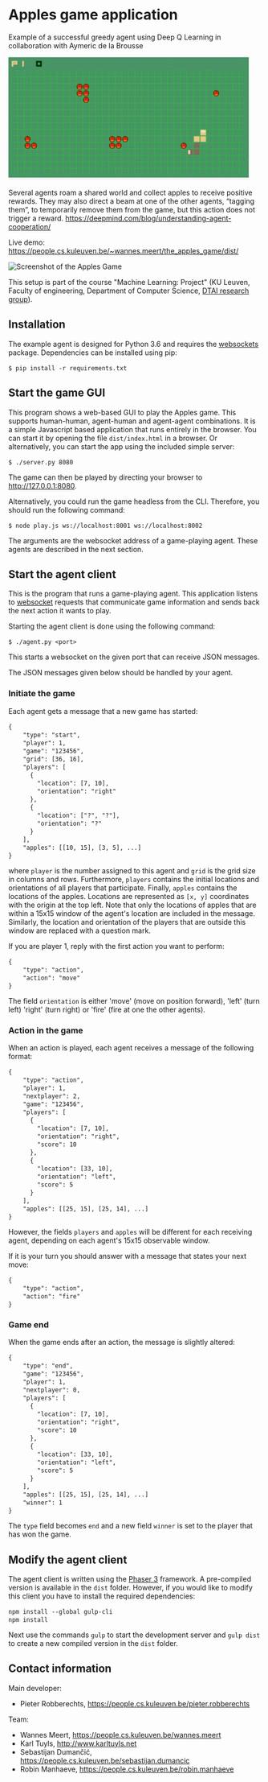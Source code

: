 Apples game application
==========================

Example of a successful greedy agent using Deep Q Learning in collaboration with Aymeric de la Brousse


![](apples_game_greedy_agent.gif)

Several agents roam a shared world and collect apples to receive positive rewards. They may also direct a beam at one of the other agents, “tagging them”, to temporarily remove them from the game, but this action does not trigger a reward.
<https://deepmind.com/blog/understanding-agent-cooperation/>

Live demo: <https://people.cs.kuleuven.be/~wannes.meert/the_apples_game/dist/>

![Screenshot of the Apples Game](https://people.cs.kuleuven.be/wannes.meert/the_apples_game/screenshot.png?v=2)

This setup is part of the course "Machine Learning: Project" (KU Leuven,
Faculty of engineering, Department of Computer Science,
[DTAI research group](https://dtai.cs.kuleuven.be)).


Installation
------------

The example agent is designed for Python 3.6 and requires the
[websockets](https://websockets.readthedocs.io) package. Dependencies can be
installed using pip:

    $ pip install -r requirements.txt


Start the game GUI
------------------

This program shows a web-based GUI to play the Apples
game. This supports human-human, agent-human and agent-agent combinations.
It is a simple Javascript based application that runs entirely in the browser.
You can start it by opening the file `dist/index.html` in a browser.
Or alternatively, you can start the app using the included simple server:

    $ ./server.py 8080

The game can then be played by directing your browser to http://127.0.0.1:8080.

Alternatively, you could run the game headless from the CLI. Therefore,
you should run the following command:

    $ node play.js ws://localhost:8001 ws://localhost:8002

The arguments are the websocket address of a game-playing agent. These agents
are described in the next section.

Start the agent client
----------------------

This is the program that runs a game-playing agent. This application listens
to [websocket](https://developer.mozilla.org/en-US/docs/Web/API/WebSockets_API)
requests that communicate game information and sends back the next action it
wants to play.

Starting the agent client is done using the following command:

    $ ./agent.py <port>

This starts a websocket on the given port that can receive JSON messages.

The JSON messages given below should be handled by your agent.

### Initiate the game

Each agent gets a message that a new game has started:

    {
        "type": "start",
        "player": 1,
        "game": "123456",
        "grid": [36, 16],
        "players": [
          {
            "location": [7, 10],
            "orientation": "right"
          },
          {
            "location": ["?", "?"],
            "orientation": "?"
          }
        ],
        "apples": [[10, 15], [3, 5], ...]
    }

where `player` is the number assigned to this agent
and `grid` is the grid size in columns and rows. Furthermore, `players`
contains the initial locations and orientations of all players that participate. 
Finally, `apples` contains the locations of the apples. Locations
are represented as `[x, y]` coordinates with the origin at the top left. Note
that only the locations of apples that are within a 15x15 window of the agent's
location are included in the message. Similarly, the location and orientation of
the players that are outside this window are replaced with a question mark.

If you are player 1, reply with the first action you want to perform:

    {
        "type": "action",
        "action": "move"
    }

The field `orientation` is either 'move' (move on position forward), 'left' (turn left)
'right' (turn right) or 'fire' (fire at one the other agents).


### Action in the game

When an action is played, each agent receives a message of the following format:

    {
        "type": "action",
        "player": 1,
        "nextplayer": 2,
        "game": "123456",
        "players": [
          {
            "location": [7, 10],
            "orientation": "right",
            "score": 10
          },
          {
            "location": [33, 10],
            "orientation": "left",
            "score": 5
          }
        ],
        "apples": [[25, 15], [25, 14], ...]
    }

However, the fields `players` and `apples` will be different for each receiving agent,
depending on each agent's 15x15 observable window.

If it is your turn you should answer with a message that states your next
move:

    {
        "type": "action",
        "action": "fire"
    }


### Game end

When the game ends after an action, the message is slightly altered:

    {
        "type": "end",
        "game": "123456",
        "player": 1,
        "nextplayer": 0,
        "players": [
          {
            "location": [7, 10],
            "orientation": "right",
            "score": 10
          },
          {
            "location": [33, 10],
            "orientation": "left",
            "score": 5
          }
        ],
        "apples": [[25, 15], [25, 14], ...]
        "winner": 1
    }

The `type` field becomes `end` and a new field `winner` is set to the player
that has won the game.

Modify the agent client
-----------------------

The agent client is written using the [Phaser 3](https://phaser.io/phaser3) framework. A pre-compiled version is available in the `dist` folder. However, if you would like to modify this client you have to install the required dependencies:

```
npm install --global gulp-cli
npm install
```

Next use the commands `gulp` to start the development server and `gulp dist` to create a new compiled version in the `dist` folder. 


Contact information
-------------------

Main developer:

- Pieter Robberechts, <https://people.cs.kuleuven.be/pieter.robberechts>

Team:

- Wannes Meert, <https://people.cs.kuleuven.be/wannes.meert>
- Karl Tuyls, <http://www.karltuyls.net>
- Sebastijan Dumančić, <https://people.cs.kuleuven.be/sebastijan.dumancic>
- Robin Manhaeve, <https://people.cs.kuleuven.be/robin.manhaeve>

